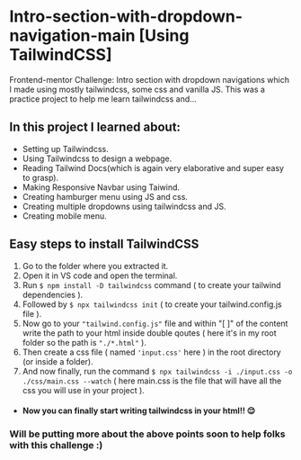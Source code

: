 # Intro-section-with-dropdown-navigation-main [Using TailwindCSS]
Frontend-mentor Challenge: Intro section with dropdown navigations which I made using mostly tailwindcss, some css and vanilla JS.
This was a practice project to help me learn tailwindcss and...

## In this project I learned about:
- Setting up Tailwindcss.
- Using Tailwindcss to design a webpage. 
- Reading Tailwind Docs(which is again very elaborative and super easy to grasp).
- Making Responsive Navbar using Taiwind.
- Creating hamburger menu using JS and css.
- Creating multiple dropdowns using tailwindcss and JS.
- Creating mobile menu.

## Easy steps to install TailwindCSS
1. Go to the folder where you extracted it.
3. Open it in VS code and open the terminal.
4. Run `$ npm install -D tailwindcss` command ( to create your tailwind dependencies ).
5. Followed by `$ npx tailwindcss init` ( to create your tailwind.config.js file ).
6. Now go to your `"tailwind.config.js"` file and within "[ ]" of the content write the path to your html inside double qoutes ( here it's in my root folder so the path is `"./*.html"` ).
7. Then create a css file ( named `'input.css'` here ) in the root directory (or inside a folder).
8. And now finally, run the command `$ npx tailwindcss -i ./input.css -o ./css/main.css --watch` ( here main.css is the file that will have all the css you will use in your project ).
- #### Now you can finally start writing tailwindcss in your html!! :relieved: 

### Will be putting more about the above points soon to help folks with this challenge :) 


